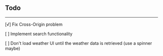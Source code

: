 ## Todo
---
[√] Fix Cross-Origin problem

[ ] Implement search functionality

[ ] Don't load weather UI until the weather data is retrieved (use a spinner maybe)
